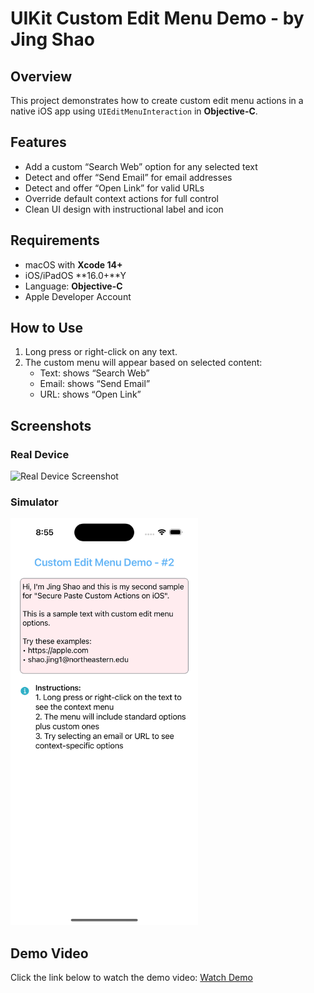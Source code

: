 # UIKit Custom Edit Menu Demo - by Jing Shao

## Overview

This project demonstrates how to create custom edit menu actions in a native iOS app using `UIEditMenuInteraction` in **Objective-C**.

## Features

- Add a custom “Search Web” option for any selected text
- Detect and offer “Send Email” for email addresses
- Detect and offer “Open Link” for valid URLs
- Override default context actions for full control
- Clean UI design with instructional label and icon 

## Requirements

- macOS with **Xcode 14+**
- iOS/iPadOS **16.0+**Y
- Language: **Objective-C**
- Apple Developer Account 

## How to Use

1. Long press or right-click on any text.
2. The custom menu will appear based on selected content:
   - Text: shows “Search Web”
   - Email: shows “Send Email”
   - URL: shows “Open Link”

## Screenshots

### Real Device
<img src="Media/real_device_iphone15.png" alt="Real Device Screenshot" width="300"/>

### Simulator
<img src="Media/Simulator Screenshot - iPhone 15.png" alt="Simulator Screenshot" width="300"/>

## Demo Video

Click the link below to watch the demo video:
[Watch Demo](https://youtube.com/shorts/-jxlNRvBNWk?feature=share)


